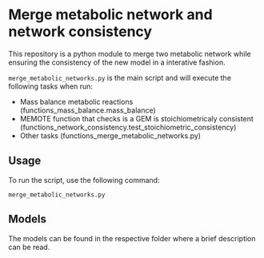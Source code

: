 # Merge metabolic network and network consistency

This repository is a python module to merge two metabolic network while ensuring the consistency of the new model in a interative fashion.

```merge_metabolic_networks.py``` is the main script and will execute the following tasks when run:
- Mass balance metabolic reactions (functions_mass_balance.mass_balance)
- MEMOTE function that checks is a GEM is stoichiometricaly consistent (functions_network_consistency.test_stoichiometric_consistency)
- Other tasks (functions_merge_metabolic_networks.py)


## Usage

To run the script, use the following command:

```
merge_metabolic_networks.py
```

## Models

The models can be found in the respective folder where a brief description can be read.
